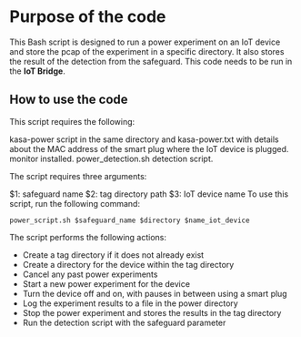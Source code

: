 # Purpose of the code
This Bash script is designed to run a power experiment on an IoT device and store the pcap of the experiment in a specific directory. It also stores the result of the detection from the safeguard.
This code needs to be run in the <b>IoT Bridge</b>.

## How to use the code

This script requires the following:

kasa-power script in the same directory and kasa-power.txt with details about the MAC address of the smart plug where the IoT device is plugged.
monitor installed.
power_detection.sh detection script.

The script requires three arguments:

$1: safeguard name
$2: tag directory path
$3: IoT device name
To use this script, run the following command:

``` power_script.sh $safeguard_name $directory $name_iot_device ```

The script performs the following actions:

* Create a tag directory if it does not already exist
* Create a directory for the device within the tag directory
* Cancel any past power experiments 
* Start a new power experiment for the device
* Turn the device off and on, with pauses in between using a smart plug
* Log the experiment results to a file in the power directory
* Stop the power experiment and stores the results in the tag directory
* Run the detection script with the safeguard parameter
